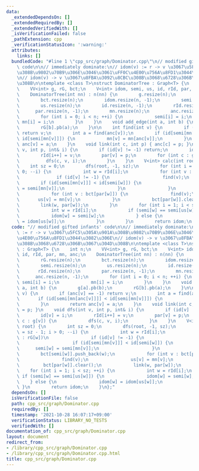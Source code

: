 ```yaml
---
data:
  _extendedDependsOn: []
  _extendedRequiredBy: []
  _extendedVerifiedWith: []
  _isVerificationFailed: false
  _pathExtension: cpp
  _verificationStatusIcon: ':warning:'
  attributes:
    links: []
  bundledCode: "#line 1 \"cpp_src/graph/Dominator.cpp\"\n// modified gifted infants'\
    \ code\n\n// immediately dominate:\n// idom(v) := r -> v \u3067\u5FC5\u305A\u901A\
    \u308B\u9802\u70B9\u306E\u3046\u3061\uFF0C\u4E00\u756A\u8FD1\u3044\u3082\u306E\
    \n// idom(v) -> v \u3067\u8FBA\u3092\u8CBC\u308B\u3068\u6728\u306B\u3067\u304D\
    \u308B\n\ntemplate <class T>\nstruct DominatorTree : Graph<T> {\n    int n;\n\
    \    VV<int> g, rG, bct;\n    V<int> idom, semi, us, id, rId, par, mn, anc;\n\
    \    DominatorTree(int nn) : n(nn) {\n        g.resize(n);\n        rG.resize(n);\n\
    \        bct.resize(n);\n        idom.resize(n, -1);\n        semi.resize(n);\n\
    \        us.resize(n);\n        id.resize(n, -1);\n        rId.resize(n);\n  \
    \      par.resize(n, -1);\n        mn.resize(n);\n        anc.resize(n, -1);\n\
    \        for (int i = 0; i < n; ++i) {\n            semi[i] = i;\n           \
    \ mn[i] = i;\n        }\n    }\n    void add_edge(int a, int b) {\n        g[a].pb(b);\n\
    \        rG[b].pb(a);\n    }\n\n    int find(int v) {\n        if (anc[v] == -1)\
    \ return v;\n        int a = find(anc[v]);\n        if (id[semi[mn[anc[v]]]] <\
    \ id[semi[mn[v]]]) {\n            mn[v] = mn[anc[v]];\n        }\n        return\
    \ anc[v] = a;\n    }\n    void link(int c, int p) { anc[c] = p; }\n    void dfs(int\
    \ v, int p, int& i) {\n        if (id[v] != -1) return;\n        id[v] = i;\n\
    \        rId[i++] = v;\n        par[v] = p;\n        for (int c : g[v]) {\n  \
    \          dfs(c, v, i);\n        }\n    }\n    V<int> calc(int root) {\n    \
    \    int sz = 0;\n        dfs(root, -1, sz);\n        for (int i = sz - 1; i >\
    \ 0; --i) {\n            int w = rId[i];\n            for (int v : rG[w])\n  \
    \              if (id[v] != -1) {\n                    find(v);\n            \
    \        if (id[semi[mn[v]]] < id[semi[w]]) {\n                        semi[w]\
    \ = semi[mn[v]];\n                    }\n                }\n            bct[semi[w]].push_back(w);\n\
    \            for (int v : bct[par[w]]) {\n                find(v);\n         \
    \       us[v] = mn[v];\n            }\n            bct[par[w]].clear();\n    \
    \        link(w, par[w]);\n        }\n        for (int i = 1; i < sz; ++i) {\n\
    \            int w = rId[i];\n            if (semi[w] == semi[us[w]]) {\n    \
    \            idom[w] = semi[w];\n            } else {\n                idom[w]\
    \ = idom[us[w]];\n            }\n        }\n        return idom;\n    }\n};\n"
  code: "// modified gifted infants' code\n\n// immediately dominate:\n// idom(v)\
    \ := r -> v \u3067\u5FC5\u305A\u901A\u308B\u9802\u70B9\u306E\u3046\u3061\uFF0C\
    \u4E00\u756A\u8FD1\u3044\u3082\u306E\n// idom(v) -> v \u3067\u8FBA\u3092\u8CBC\
    \u308B\u3068\u6728\u306B\u3067\u304D\u308B\n\ntemplate <class T>\nstruct DominatorTree\
    \ : Graph<T> {\n    int n;\n    VV<int> g, rG, bct;\n    V<int> idom, semi, us,\
    \ id, rId, par, mn, anc;\n    DominatorTree(int nn) : n(nn) {\n        g.resize(n);\n\
    \        rG.resize(n);\n        bct.resize(n);\n        idom.resize(n, -1);\n\
    \        semi.resize(n);\n        us.resize(n);\n        id.resize(n, -1);\n \
    \       rId.resize(n);\n        par.resize(n, -1);\n        mn.resize(n);\n  \
    \      anc.resize(n, -1);\n        for (int i = 0; i < n; ++i) {\n           \
    \ semi[i] = i;\n            mn[i] = i;\n        }\n    }\n    void add_edge(int\
    \ a, int b) {\n        g[a].pb(b);\n        rG[b].pb(a);\n    }\n\n    int find(int\
    \ v) {\n        if (anc[v] == -1) return v;\n        int a = find(anc[v]);\n \
    \       if (id[semi[mn[anc[v]]]] < id[semi[mn[v]]]) {\n            mn[v] = mn[anc[v]];\n\
    \        }\n        return anc[v] = a;\n    }\n    void link(int c, int p) { anc[c]\
    \ = p; }\n    void dfs(int v, int p, int& i) {\n        if (id[v] != -1) return;\n\
    \        id[v] = i;\n        rId[i++] = v;\n        par[v] = p;\n        for (int\
    \ c : g[v]) {\n            dfs(c, v, i);\n        }\n    }\n    V<int> calc(int\
    \ root) {\n        int sz = 0;\n        dfs(root, -1, sz);\n        for (int i\
    \ = sz - 1; i > 0; --i) {\n            int w = rId[i];\n            for (int v\
    \ : rG[w])\n                if (id[v] != -1) {\n                    find(v);\n\
    \                    if (id[semi[mn[v]]] < id[semi[w]]) {\n                  \
    \      semi[w] = semi[mn[v]];\n                    }\n                }\n    \
    \        bct[semi[w]].push_back(w);\n            for (int v : bct[par[w]]) {\n\
    \                find(v);\n                us[v] = mn[v];\n            }\n   \
    \         bct[par[w]].clear();\n            link(w, par[w]);\n        }\n    \
    \    for (int i = 1; i < sz; ++i) {\n            int w = rId[i];\n           \
    \ if (semi[w] == semi[us[w]]) {\n                idom[w] = semi[w];\n        \
    \    } else {\n                idom[w] = idom[us[w]];\n            }\n       \
    \ }\n        return idom;\n    }\n};"
  dependsOn: []
  isVerificationFile: false
  path: cpp_src/graph/Dominator.cpp
  requiredBy: []
  timestamp: '2021-10-28 16:07:17+09:00'
  verificationStatus: LIBRARY_NO_TESTS
  verifiedWith: []
documentation_of: cpp_src/graph/Dominator.cpp
layout: document
redirect_from:
- /library/cpp_src/graph/Dominator.cpp
- /library/cpp_src/graph/Dominator.cpp.html
title: cpp_src/graph/Dominator.cpp
---
```

